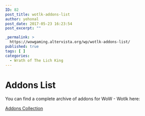 ```yaml
---
ID: 82
post_title: wotlk-addons-list
author: yehonal
post_date: 2017-05-23 16:23:54
post_excerpt: ""

_permalink: >
  https://wowgaming.altervista.org/wp/wotlk-addons-list/
published: true
tags: [ ]
categories:
  - Wrath of The Lich King
---
```

# Addons List

You can find a complete archive of addons for WoW - Wotlk here:

[Addons Collection](https://wowgame.github.io/addons-335a-collection/)